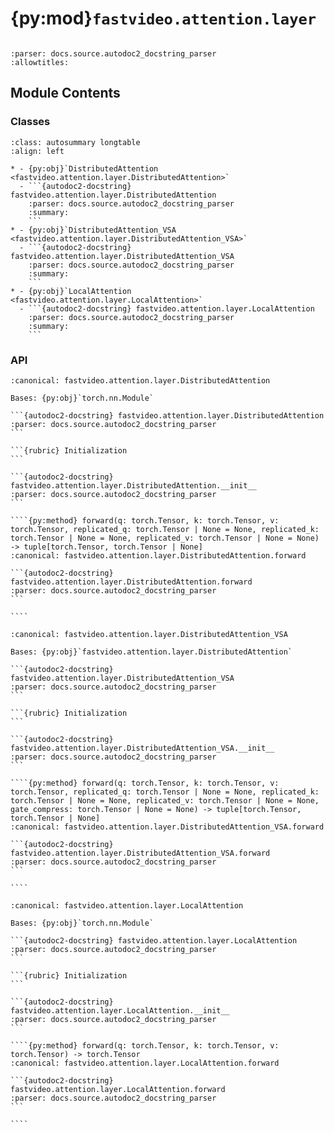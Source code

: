 # {py:mod}`fastvideo.attention.layer`

```{py:module} fastvideo.attention.layer
```

```{autodoc2-docstring} fastvideo.attention.layer
:parser: docs.source.autodoc2_docstring_parser
:allowtitles:
```

## Module Contents

### Classes

````{list-table}
:class: autosummary longtable
:align: left

* - {py:obj}`DistributedAttention <fastvideo.attention.layer.DistributedAttention>`
  - ```{autodoc2-docstring} fastvideo.attention.layer.DistributedAttention
    :parser: docs.source.autodoc2_docstring_parser
    :summary:
    ```
* - {py:obj}`DistributedAttention_VSA <fastvideo.attention.layer.DistributedAttention_VSA>`
  - ```{autodoc2-docstring} fastvideo.attention.layer.DistributedAttention_VSA
    :parser: docs.source.autodoc2_docstring_parser
    :summary:
    ```
* - {py:obj}`LocalAttention <fastvideo.attention.layer.LocalAttention>`
  - ```{autodoc2-docstring} fastvideo.attention.layer.LocalAttention
    :parser: docs.source.autodoc2_docstring_parser
    :summary:
    ```
````

### API

`````{py:class} DistributedAttention(num_heads: int, head_size: int, num_kv_heads: int | None = None, softmax_scale: float | None = None, causal: bool = False, supported_attention_backends: tuple[fastvideo.platforms.AttentionBackendEnum, ...] | None = None, prefix: str = '', **extra_impl_args)
:canonical: fastvideo.attention.layer.DistributedAttention

Bases: {py:obj}`torch.nn.Module`

```{autodoc2-docstring} fastvideo.attention.layer.DistributedAttention
:parser: docs.source.autodoc2_docstring_parser
```

```{rubric} Initialization
```

```{autodoc2-docstring} fastvideo.attention.layer.DistributedAttention.__init__
:parser: docs.source.autodoc2_docstring_parser
```

````{py:method} forward(q: torch.Tensor, k: torch.Tensor, v: torch.Tensor, replicated_q: torch.Tensor | None = None, replicated_k: torch.Tensor | None = None, replicated_v: torch.Tensor | None = None) -> tuple[torch.Tensor, torch.Tensor | None]
:canonical: fastvideo.attention.layer.DistributedAttention.forward

```{autodoc2-docstring} fastvideo.attention.layer.DistributedAttention.forward
:parser: docs.source.autodoc2_docstring_parser
```

````

`````

`````{py:class} DistributedAttention_VSA(num_heads: int, head_size: int, num_kv_heads: int | None = None, softmax_scale: float | None = None, causal: bool = False, supported_attention_backends: tuple[fastvideo.platforms.AttentionBackendEnum, ...] | None = None, prefix: str = '', **extra_impl_args)
:canonical: fastvideo.attention.layer.DistributedAttention_VSA

Bases: {py:obj}`fastvideo.attention.layer.DistributedAttention`

```{autodoc2-docstring} fastvideo.attention.layer.DistributedAttention_VSA
:parser: docs.source.autodoc2_docstring_parser
```

```{rubric} Initialization
```

```{autodoc2-docstring} fastvideo.attention.layer.DistributedAttention_VSA.__init__
:parser: docs.source.autodoc2_docstring_parser
```

````{py:method} forward(q: torch.Tensor, k: torch.Tensor, v: torch.Tensor, replicated_q: torch.Tensor | None = None, replicated_k: torch.Tensor | None = None, replicated_v: torch.Tensor | None = None, gate_compress: torch.Tensor | None = None) -> tuple[torch.Tensor, torch.Tensor | None]
:canonical: fastvideo.attention.layer.DistributedAttention_VSA.forward

```{autodoc2-docstring} fastvideo.attention.layer.DistributedAttention_VSA.forward
:parser: docs.source.autodoc2_docstring_parser
```

````

`````

`````{py:class} LocalAttention(num_heads: int, head_size: int, num_kv_heads: int | None = None, softmax_scale: float | None = None, causal: bool = False, supported_attention_backends: tuple[fastvideo.platforms.AttentionBackendEnum, ...] | None = None, **extra_impl_args)
:canonical: fastvideo.attention.layer.LocalAttention

Bases: {py:obj}`torch.nn.Module`

```{autodoc2-docstring} fastvideo.attention.layer.LocalAttention
:parser: docs.source.autodoc2_docstring_parser
```

```{rubric} Initialization
```

```{autodoc2-docstring} fastvideo.attention.layer.LocalAttention.__init__
:parser: docs.source.autodoc2_docstring_parser
```

````{py:method} forward(q: torch.Tensor, k: torch.Tensor, v: torch.Tensor) -> torch.Tensor
:canonical: fastvideo.attention.layer.LocalAttention.forward

```{autodoc2-docstring} fastvideo.attention.layer.LocalAttention.forward
:parser: docs.source.autodoc2_docstring_parser
```

````

`````
